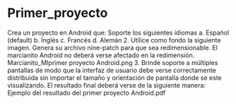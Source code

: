 # Primer_proyecto
Crea un proyecto en Android que:  Soporte los siguientes idiomas a. Español (default) b. Inglés c. Francés d. Alemán 2. Utilice como fondo la siguiente imagen. Genera su archivo nine-patch para que sea redimensionable. El marcianito Android no deberá verse afectado en la redimensión.  Marcianito_MIprimer proyecto Android.png 3. Brinde soporte a múltiples pantallas de modo que la interfaz de usuario debe verse correctamente distribuida sin importar el tamaño y orientación de pantalla donde se este visualizando.  El resultado final deberá verse de la siguiente manera:  Ejemplo del resultado del primer proyecto Android.pdf
